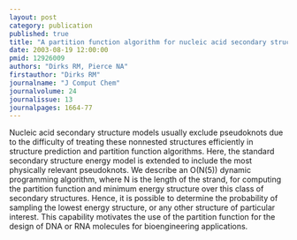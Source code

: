 ```yaml
---
layout: post
category: publication
published: true
title: "A partition function algorithm for nucleic acid secondary structure including pseudoknots."
date: 2003-08-19 12:00:00
pmid: 12926009
authors: "Dirks RM, Pierce NA"
firstauthor: "Dirks RM"
journalname: "J Comput Chem"
journalvolume: 24
journalissue: 13
journalpages: 1664-77
---
```


Nucleic acid secondary structure models usually exclude pseudoknots due to the difficulty of treating these nonnested structures efficiently in structure prediction and partition function algorithms. Here, the standard secondary structure energy model is extended to include the most physically relevant pseudoknots. We describe an O(N(5)) dynamic programming algorithm, where N is the length of the strand, for computing the partition function and minimum energy structure over this class of secondary structures. Hence, it is possible to determine the probability of sampling the lowest energy structure, or any other structure of particular interest. This capability motivates the use of the partition function for the design of DNA or RNA molecules for bioengineering applications.

